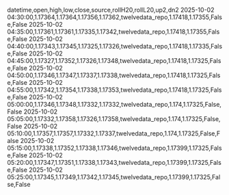 datetime,open,high,low,close,source,rollH20,rollL20,up2,dn2
2025-10-02 04:30:00,1.17364,1.17364,1.17356,1.17362,twelvedata_repo,1.17418,1.17355,False,False
2025-10-02 04:35:00,1.17361,1.17361,1.17335,1.17342,twelvedata_repo,1.17418,1.17355,False,False
2025-10-02 04:40:00,1.17343,1.17345,1.17325,1.17326,twelvedata_repo,1.17418,1.17335,False,False
2025-10-02 04:45:00,1.17327,1.17352,1.17326,1.17348,twelvedata_repo,1.17418,1.17325,False,False
2025-10-02 04:50:00,1.17346,1.17347,1.17337,1.17338,twelvedata_repo,1.17418,1.17325,False,False
2025-10-02 04:55:00,1.17342,1.17354,1.17338,1.17353,twelvedata_repo,1.17418,1.17325,False,False
2025-10-02 05:00:00,1.17346,1.17348,1.17332,1.17332,twelvedata_repo,1.174,1.17325,False,False
2025-10-02 05:05:00,1.17332,1.17358,1.17326,1.17358,twelvedata_repo,1.174,1.17325,False,False
2025-10-02 05:10:00,1.17357,1.17357,1.17332,1.17337,twelvedata_repo,1.174,1.17325,False,False
2025-10-02 05:15:00,1.17338,1.17352,1.17338,1.17346,twelvedata_repo,1.17399,1.17325,False,False
2025-10-02 05:20:00,1.17347,1.17351,1.17338,1.17343,twelvedata_repo,1.17399,1.17325,False,False
2025-10-02 05:25:00,1.17345,1.17349,1.17342,1.17345,twelvedata_repo,1.17399,1.17325,False,False
